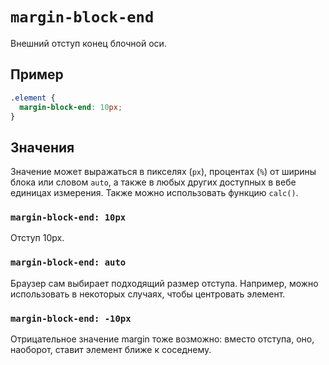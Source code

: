 # `margin-block-end`

Внешний отступ конец блочной оси.

## Пример

```css
.element {
  margin-block-end: 10px;
}
```

## Значения

Значение может выражаться в пикселях (`px`), процентах (`%`) от ширины блока или словом `auto`, а также в любых других доступных в вебе единицах измерения. Также можно использовать функцию `calc()`.

### `margin-block-end: 10px`

Отступ 10px.

### `margin-block-end: auto`

Браузер сам выбирает подходящий размер отступа. Например, можно использовать в некоторых случаях, чтобы центровать элемент.

### `margin-block-end: -10px`

Отрицательное значение margin тоже возможно: вместо отступа, оно, наоборот, ставит элемент ближе к соседнему.
